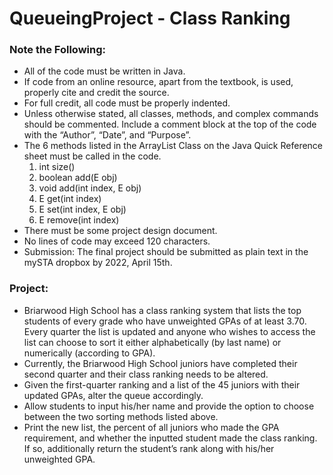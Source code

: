 # QueueingProject - Class Ranking 

### Note the Following: 
- All of the code must be written in Java.
- If code from an online resource, apart from the textbook, is used, properly cite and credit the source.
- For full credit, all code must be properly indented.
- Unless otherwise stated, all classes, methods, and complex commands should be commented. Include a comment block at the top of the code with the “Author”, “Date”, and “Purpose”. 
- The 6 methods listed in the ArrayList Class on the Java Quick Reference sheet must be called in the code.
  1. int size() 
  2. boolean add(E obj)
  3. void add(int index, E obj)
  4. E get(int index)
  5. E set(int index, E obj)
  6. E remove(int index) 
- There must be some project design document.
- No lines of code may exceed 120 characters.
- Submission: The final project should be submitted as plain text in the mySTA dropbox by 2022, April 15th.

### Project:
- Briarwood High School has a class ranking system that lists the top students of every grade who have unweighted GPAs of at least 3.70. Every quarter the list is updated and anyone who wishes to access the list can choose to sort it either alphabetically (by last name) or numerically (according to GPA). 
- Currently, the Briarwood High School juniors have completed their second quarter and their class ranking needs to be altered. 
- Given the first-quarter ranking and a list of the 45 juniors with their updated GPAs, alter the queue accordingly.
- Allow students to input his/her name and provide the option to choose between the two sorting methods listed above. 
- Print the new list, the percent of all juniors who made the GPA requirement, and whether the inputted student made the class ranking. If so, additionally return the student’s rank along with his/her unweighted GPA. 



